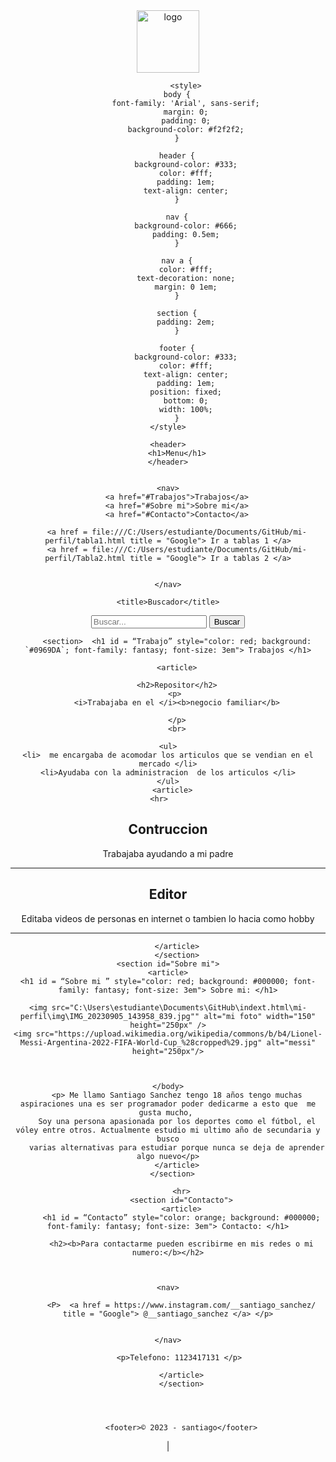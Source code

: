 
<html lang="es">
<header>
<img src="https://previews.123rf.com/images/bernardojbp/bernardojbp1604/bernardojbp160400168/55421826-dibujado-a-mano-ilustraci%C3%B3n-o-dibujo-de-un-ojo-humano.jpg" alt="logo" height="100px"
</header>

<body>
    <nav>
       
		    <style>
        body {
            font-family: 'Arial', sans-serif;
            margin: 0;
            padding: 0;
            background-color: #f2f2f2;
        }

        header {
            background-color: #333;
            color: #fff;
            padding: 1em;
            text-align: center;
        }

        nav {
            background-color: #666;
            padding: 0.5em;
        }

        nav a {
            color: #fff;
            text-decoration: none;
            margin: 0 1em;
        }

        section {
            padding: 2em;
        }

        footer {
            background-color: #333;
            color: #fff;
            text-align: center;
            padding: 1em;
            position: fixed;
            bottom: 0;
            width: 100%;
        }
    </style>
</head>
<body>

    
    <header>
        <h1>Menu</h1>
    </header>

    
    <nav>
        <a href="#Trabajos">Trabajos</a>
        <a href="#Sobre mi">Sobre mi</a>
        <a href="#Contacto">Contacto</a>
    
		<a href = file:///C:/Users/estudiante/Documents/GitHub/mi-perfil/tabla1.html title = "Google"> Ir a tablas 1 </a>
		<a href = file:///C:/Users/estudiante/Documents/GitHub/mi-perfil/Tabla2.html title = "Google"> Ir a tablas 2 </a>
					

    </nav>
</body>


    <title>Buscador</title>
</head>
<body>
    <form action="/buscar" method="get">
        <input type="text" name="q" placeholder="Buscar...">
        <input type="submit"  value="Buscar">
    </form>
</body>

        <section>  <h1 id = “Trabajo” style="color: red; background: `#0969DA`; font-family: fantasy; font-size: 3em"> Trabajos </h1>

		<article>

		<h2>Repositor</h2>
		<p> 
		<i>Trabajaba en el </i><b>negocio familiar</b>
		
		</p>
		<br>
	
	<ul>
	<li>  me encargaba de acomodar los articulos que se vendian en el mercado </li>
	<li>Ayudaba con la administracion  de los articulos </li>
	</ul>
      <article>
	<hr>	
<h2> Contruccion </h2>
<p> Trabajaba ayudando a mi padre </p>
</article>
<hr>

<article>
<h2> Editor </h2>
<p> Editaba videos de personas en internet o tambien lo hacia como hobby </p>
<hr>
</article>

		</article>
		</section>
	<section id="Sobre mi">
	<article>
	<h1 id = “Sobre mi ” style="color: red; background: #000000; font-family: fantasy; font-size: 3em"> Sobre mi: </h1>
		
    <img src="C:\Users\estudiante\Documents\GitHub\indext.html\mi-perfil\img\IMG_20230905_143958_839.jpg"" alt="mi foto" width="150" height="250px" />
	<img src="https://upload.wikimedia.org/wikipedia/commons/b/b4/Lionel-Messi-Argentina-2022-FIFA-World-Cup_%28cropped%29.jpg" alt="messi" height="250px"/>
	
	
	
	</body>
		<p> Me llamo Santiago Sanchez tengo 18 años tengo muchas aspiraciones una es ser programador poder dedicarme a esto que  me gusta mucho, 
		Soy una persona apasionada por los deportes como el fútbol, el vóley entre otros. Actualmente estudio mi ultimo año de secundaria y busco
        varias alternativas para estudiar porque nunca se deja de aprender algo nuevo</p>
		</article>
		</section>  
	
		  <hr>
		  <section id="Contacto">
		  <article>
		  <h1 id = “Contacto” style="color: orange; background: #000000; font-family: fantasy; font-size: 3em"> Contacto: </h1>
		  
		  <h2><b>Para contactarme pueden escribirme en mis redes o mi numero:</b></h2>
		  
		 

    <nav>
       
          <P>  <a href = https://www.instagram.com/__santiago_sanchez/ title = "Google"> @__santiago_sanchez </a> </p>
         
    
    </nav>
		 
		 <p>Telefono: 1123417131 </p>
		  
		  </article>
		  </section>
		 
		  
		  
		  
		  <footer>© 2023 - santiago</footer>
|		  
 

</html>    
